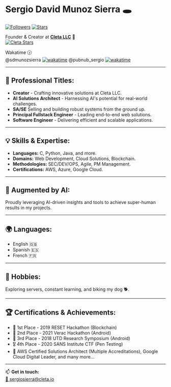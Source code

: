 # Sergio David Munoz Sierra 🕳

[![Followers](https://img.shields.io/github/followers/sdmunozsierra?style=for-the-badge&logo=github&color=24292e)](https://github.com/sdmunozsierra)
[![Stars](https://img.shields.io/github/stars/sdmunozsierra?style=for-the-badge&logo=github&color=24292e)](https://github.com/sdmunozsierra)

Founder & Creator at **[Cleta LLC](https://www.cleta.io)** 🌟  
[![Cleta Stars](https://img.shields.io/github/stars/cleta-llc?label=Cleta)](https://img.shields.io/github/stars/cleta-llc?label=Cleta)

Wakatime 🕝  
@sdmunozsierra [![wakatime](https://wakatime.com/badge/user/65634d68-cd01-4d76-891a-9adfdaff6109.svg)](https://wakatime.com/@65634d68-cd01-4d76-891a-9adfdaff6109)
@pubnub_sergio [![wakatime](https://wakatime.com/badge/user/1e0e8b49-a94f-431f-8ca2-93081dfb4c8b.svg)](https://wakatime.com/badge/user/1e0e8b49-a94f-431f-8ca2-93081dfb4c8b.svg)


---

## 🎯 Professional Titles:

- **Creator** - Crafting innovative solutions at Cleta LLC.
- **AI Solutions Architect** - Harnessing AI's potential for real-world challenges.
- **SA/SE** Selling and building robust systems from the ground up.
- **Principal Fullstack Engineer** - Leading end-to-end web solutions.
- **Software Engineer** - Delivering efficient and scalable applications.

---

## 💡 Skills & Expertise:

- **Languages:** C, Python, Java, and more.
- **Domains:** Web Development, Cloud Solutions, Blockchain.
- **Methodologies:** SEC/DEV/OPS, Agile, PM Management.
- **Certifications:** AWS, Azure, Google Cloud.

---

## 🤖 Augmented by AI:

Proudly leveraging AI-driven insights and tools to achieve super-human results in my projects.

---

## 🌍 Languages:

- English 🇬🇧
- Spanish 🇪🇸
- French 🇫🇷

---

## 🌱 Hobbies:

Exploring servers, constant learning, and biking my dog 🐕.

---

## 🏆 Certifications & Achievements:

- 🥇 1st Place - 2019 RESET Hackathon (Blockchain)
- 🥈 2nd Place - 2021 Verac Hackathon (Android)
- 🥉 3rd Place - 2018 UTD Research Symposium (Android)
- 🎖️ 4th Place - 2020 SANS Institute CTF (Pen Testing)
- 💼 AWS Certified Solutions Architect (Multiple Accreditations), Google Cloud Digital Leader, and many more...

---

📫 **Get in touch:**  
[💌 sergiosierra@cleta.io](mailto:sergiosierra@cleta.io)
